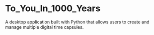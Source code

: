 # To_You_In_1000_Years
A desktop application built with Python that allows users to create and manage multiple digital time capsules.
